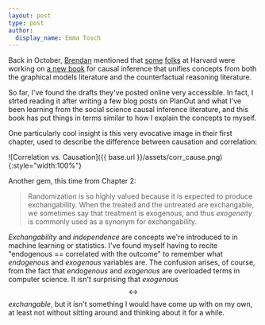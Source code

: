 ```yaml
---
layout: post
type: post
author:
  display_name: Emma Tosch
---
```


Back in October, [Brendan](http://brenocon.com/) mentioned that [some](http://www.hsph.harvard.edu/miguel-hernan/) [folks](http://www.hsph.harvard.edu/james-robins/) at Harvard were working on [a new book](http://www.hsph.harvard.edu/miguel-hernan/causal-inference-book/) for causal inference that unifies concepts from both the graphical models literature and the counterfactual reasoning literature.

So far, I've found the drafts they've posted online very accessible. In fact, I strted reading it after writing a few blog posts on PlanOut and what I've been learning from the social science causal inference literature, and this book has put things in terms similar to how I explain the concepts to myself.

One particularly cool insight is this very evocative image in their first chapter, used to describe the difference between causation and correlation:

<!--summary-->

![Correlation vs. Causation]({{ base.url }}/assets/corr_cause.png){:style="width:100%"}

Another gem, this time from Chapter 2:

> Randomization is so highly valued because it is expected to produce exchangability. When the treated and the untreated are exchangable, we sometimes say that treatment is exogenous, and thus *exogeneity* is commonly used as a synonym for exchangability.

*Exchangability* and *independence* are concepts we're introduced to in machine learning or statistics. I've found myself having to recite "endogenous == correlated with the outcome" to remember what *endogenous* and *exogenous* variables are. The confusion arises, of course, from the fact that *endogenous* and *exogenous* are overloaded terms in computer science. It isn't surprising that *exogenous* $$\leftrightarrow$$ *exchangable*, but it isn't something I would have come up with on my own, at least not without sitting around and thinking about it for a while.

